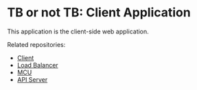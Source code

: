 # TB or not TB: Client Application

This application is the client-side web application.

Related repositories:
* [Client](https://github.com/inglec/tb-or-not-tb-client)
* [Load Balancer](https://github.com/inglec/tb-or-not-tb-load-balancer)
* [MCU](https://github.com/inglec/tb-or-not-tb-mcu)
* [API Server](https://github.com/inglec/tb-or-not-tb-api-server)

